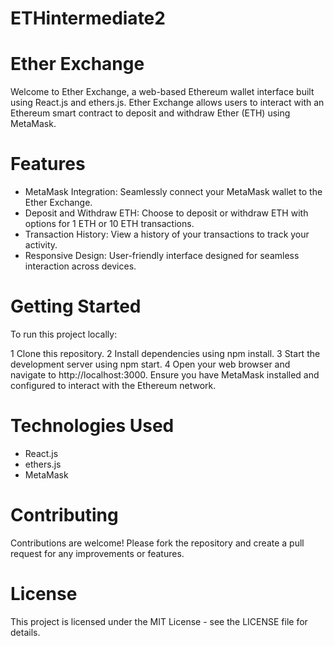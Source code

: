 # ETHintermediate2
# Ether Exchange
Welcome to Ether Exchange, a web-based Ethereum wallet interface built using React.js and ethers.js. Ether Exchange allows users to interact with an Ethereum smart contract to deposit and withdraw Ether (ETH) using MetaMask.

# Features
* MetaMask Integration: Seamlessly connect your MetaMask wallet to the Ether Exchange.
* Deposit and Withdraw ETH: Choose to deposit or withdraw ETH with options for 1 ETH or 10 ETH transactions.
* Transaction History: View a history of your transactions to track your activity.
* Responsive Design: User-friendly interface designed for seamless interaction across devices.
# Getting Started
To run this project locally:

1 Clone this repository.
2 Install dependencies using npm install.
3 Start the development server using npm start.
4 Open your web browser and navigate to http://localhost:3000.
Ensure you have MetaMask installed and configured to interact with the Ethereum network.

# Technologies Used
* React.js
* ethers.js
* MetaMask
# Contributing
Contributions are welcome! Please fork the repository and create a pull request for any improvements or features.

# License
This project is licensed under the MIT License - see the LICENSE file for details.
